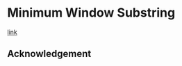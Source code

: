 # Minimum Window Substring
[link](https://leetcode.com/problems/minimum-window-substring)

## Acknowledgement
